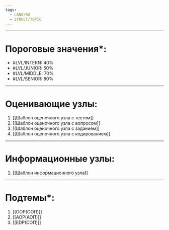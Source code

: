 ```yaml
---
tags:
  - LANG/RU
  - STRUCT/TOPIC
---
```

---
# Пороговые значения*:
+ #LVL/INTERN: 40%
+ #LVL/JUNIOR: 50%
+ #LVL/MIDDLE: 70%
+ #LVL/SENIOR: 80%
---
# Оценивающие узлы:
1. [[Шаблон оценочного узла c тестом]]
2. [[Шаблон оценочного узла c вопросом]]
3. [[Шаблон оценочного узла c заданием]]
4. [[Шаблон оценочного узла c кодированием]]
---
# Информационные узлы:
1. [[Шаблон информационного узла]]
---
# Подтемы*:
1. [[OOP(ООП)]]
2. [[AOP(АОП)]]
3. [[EDP(СОП)]]